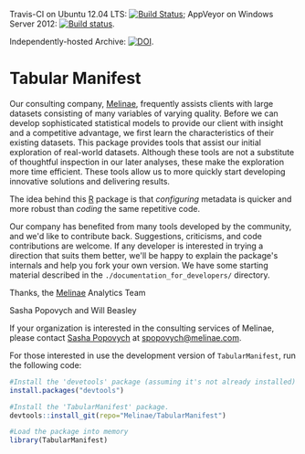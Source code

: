 Travis-CI on Ubuntu 12.04 LTS: [![Build Status](https://travis-ci.org/Melinae/TabularManifest.png?branch=master)](https://travis-ci.org/Melinae/TabularManifest);
AppVeyor on Windows Server 2012: [![Build status](https://ci.appveyor.com/api/projects/status/4elq22d0i3fvqufx/branch/master?svg=true)](https://ci.appveyor.com/project/wibeasley/tabularmanifest/branch/master).

Independently-hosted Archive: [![DOI](https://zenodo.org/badge/DOI/10.5281/zenodo.186464.svg)](https://doi.org/10.5281/zenodo.186464).

Tabular Manifest
=======
Our consulting company, [Melinae](http://melinae.com/), frequently assists clients with large datasets consisting of many variables of varying quality.  Before we can develop sophisticated statistical models to provide our client with insight and a competitive advantage, we first learn the characteristics of their existing datasets.  This package provides tools that assist our initial exploration of real-world datasets.  Although these tools are not a substitute of thoughtful inspection in our later analyses, these make the exploration more time efficient.  These tools allow us to more quickly start developing innovative solutions and delivering results.

The idea behind this [R](http://www.r-project.org/) package is that *configuring* metadata is quicker and more robust than *coding* the same repetitive code.

Our company has benefited from many tools developed by the community, and we'd like to contribute back.  Suggestions, criticisms, and code contributions are welcome.  If any developer is interested in trying a direction that suits them better, we'll be happy to explain the package's internals and help you fork your own version.  We have some starting material described in the `./documentation_for_developers/` directory.

Thanks, the [Melinae](http://melinae.com/) Analytics Team

Sasha Popovych and Will Beasley

If your organization is interested in the consulting services of Melinae, please contact [Sasha Popovych](https://www.linkedin.com/in/aleksandra-popovych-64739582) at <spopovych@melinae.com>.

For those interested in use the development version of `TabularManifest`, run the following code:
```r
#Install the 'devetools' package (assuming it's not already installed)
install.packages("devtools")

#Install the 'TabularManifest' package.
devtools::install_git(repo="Melinae/TabularManifest")

#Load the package into memory
library(TabularManifest)
```
